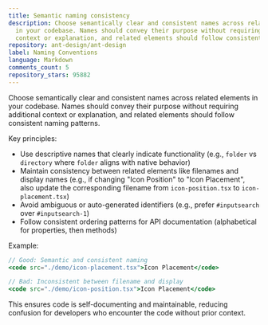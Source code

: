 ```yaml
---
title: Semantic naming consistency
description: Choose semantically clear and consistent names across related elements
  in your codebase. Names should convey their purpose without requiring additional
  context or explanation, and related elements should follow consistent naming patterns.
repository: ant-design/ant-design
label: Naming Conventions
language: Markdown
comments_count: 5
repository_stars: 95882
---
```


Choose semantically clear and consistent names across related elements in your codebase. Names should convey their purpose without requiring additional context or explanation, and related elements should follow consistent naming patterns.

Key principles:
- Use descriptive names that clearly indicate functionality (e.g., `folder` vs `directory` where `folder` aligns with native behavior)
- Maintain consistency between related elements like filenames and display names (e.g., if changing "Icon Position" to "Icon Placement", also update the corresponding filename from `icon-position.tsx` to `icon-placement.tsx`)
- Avoid ambiguous or auto-generated identifiers (e.g., prefer `#inputsearch` over `#inputsearch-1`)
- Follow consistent ordering patterns for API documentation (alphabetical for properties, then methods)

Example:
```jsx
// Good: Semantic and consistent naming
<code src="./demo/icon-placement.tsx">Icon Placement</code>

// Bad: Inconsistent between filename and display
<code src="./demo/icon-position.tsx">Icon Placement</code>
```

This ensures code is self-documenting and maintainable, reducing confusion for developers who encounter the code without prior context.